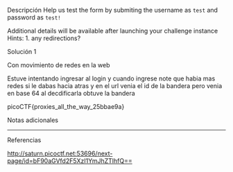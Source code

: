 Descripción
Help us test the form by submiting the username as `test` and password as `test!`




Additional details will be available after launching your challenge instance
Hints:
1.⁠ ⁠any redirections?

Solución 1

Con movimiento de redes en la web

Estuve intentando ingresar al login y cuando ingrese note que habia mas redes si le dabas hacia atras y en el url venia el id de la bandera pero venia en base 64 al decdificarla obtuve la bandera

picoCTF{proxies_all_the_way_25bbae9a}


Notas adicionales

--------------------


Referencias

http://saturn.picoctf.net:53696/next-page/id=bF90aGVfd2F5XzI1YmJhZTlhfQ==